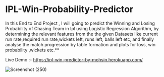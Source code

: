 # IPL-Win-Probability-Predictor
In this End to End Project , I will going to predict the Winning and Losing Probability of Chasing Team in Ipl using  Logistic Regression Algorithm, by determining the relevant features from the the given Datasets like current run rate,required run rate,wickets left, runs left, balls left etc, and finally analyse the match progression by table formation and plots for loss, win probability ,wickets etc.**

Live Demo :- https://ipl-win-predictor-by-mohsin.herokuapp.com/


![Screenshot (250)](https://user-images.githubusercontent.com/67510391/168712703-e67ed061-92d7-4500-9c3b-25332ccc4642.png)
